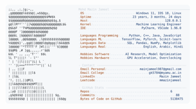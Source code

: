 <picture>
  <source srcset="https://raw.githubusercontent.com/mmazinjameel/mmazinjameel/main/dark_mode.svg?v=1740831355" media="(prefers-color-scheme: dark)">
  <img src="https://raw.githubusercontent.com/mmazinjameel/mmazinjameel/main/light_mode.svg?v=1740831355">
</picture>
